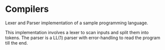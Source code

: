 # Compilers
Lexer and Parser implementation of a sample programming language.

This implementation involves a lexer to scan inputs and split them into tokens. The parser is a LL(1) parser with error-handling to read the program till the end.
